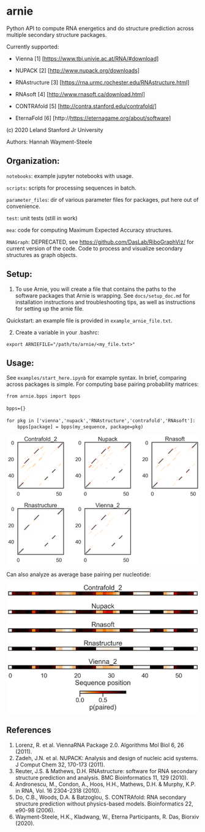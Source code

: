 # arnie
Python API to compute RNA energetics and do structure prediction across multiple secondary structure packages.

Currently supported:

- Vienna \[1\] [https://www.tbi.univie.ac.at/RNA/#download]

- NUPACK \[2\] [http://www.nupack.org/downloads]

- RNAstructure \[3\] [https://rna.urmc.rochester.edu/RNAstructure.html]

- RNAsoft \[4\] [http://www.rnasoft.ca/download.html]

- CONTRAfold \[5\] [http://contra.stanford.edu/contrafold/]

- EternaFold \[6\] [http://https://eternagame.org/about/software]

(c) 2020 Leland Stanford Jr University

Authors:
Hannah Wayment-Steele


## Organization:

`notebooks`: example jupyter notebooks with usage.

`scripts`: scripts for processing sequences in batch.

`parameter_files`: dir of various parameter files for packages, put here out of convenience.

`test`: unit tests (still in work)

`mea`: code for computing Maximum Expected Accuracy structures.

`RNAGraph`: DEPRECATED, see https://github.com/DasLab/RiboGraphViz/ for current version of the code. Code to process and visualize secondary structures as graph objects.

## Setup:

1. To use Arnie, you will create a file that contains the paths to the software packages that Arnie is wrapping. See `docs/setup_doc.md` for installation instructions and troubleshooting tips, as well as instructions for setting up the arnie file.

Quickstart: an example file is provided in `example_arnie_file.txt`.


2. Create a variable in your .bashrc:

```
export ARNIEFILE="/path/to/arnie/<my_file.txt>"
```

## Usage:

See `examples/start_here.ipynb` for example syntax. In brief, comparing across packages is simple. For computing base pairing probability matrices:

```
from arnie.bpps import bpps

bpps={}

for pkg in ['vienna','nupack','RNAstructure','contrafold','RNAsoft']:
    bpps[package] = bpps(my_sequence, package=pkg)
```
![](assets/example_base_pair_matrices.png)

Can also analyze as average base pairing per nucleotide:

![](assets/example_avg_bp_per_nucleotide.png)


## References

1. Lorenz, R. et al. ViennaRNA Package 2.0. Algorithms Mol Biol 6, 26 (2011).
2. Zadeh, J.N. et al. NUPACK: Analysis and design of nucleic acid systems. J Comput Chem 32, 170-173 (2011).
3. Reuter, J.S. & Mathews, D.H. RNAstructure: software for RNA secondary structure prediction and analysis. BMC Bioinformatics 11, 129 (2010).
4. Andronescu, M., Condon, A., Hoos, H.H., Mathews, D.H. & Murphy, K.P. in RNA, Vol. 16 2304-2318 (2010).
5. Do, C.B., Woods, D.A. & Batzoglou, S. CONTRAfold: RNA secondary structure prediction without physics-based models. Bioinformatics 22, e90-98 (2006).
6. Wayment-Steele, H.K., Kladwang, W., Eterna Participants, R. Das, Biorxiv (2020).

